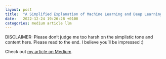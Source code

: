 ```yaml
---
layout: post
title:  "A Simplified Explanation of Machine Learning and Deep Learning — with a twist"
date:   2022-12-24 19:26:28 +0100
categories: medium article llm
---
```

DISCLAIMER: Please don’t judge me too harsh on the simplistic tone and content here. Please read to the end. I believe you’ll be impressed :)

Check out [my article on Medium].

[my article on Medium]: https://medium.com/@martinkeywood/a-simplified-explanation-of-machine-learning-and-deep-learning-with-a-twist-54124300b00a
